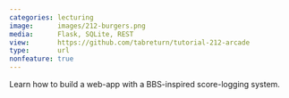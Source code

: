```yaml
---
categories: lecturing
image:      images/212-burgers.png
media:      Flask, SQLite, REST
view:       https://github.com/tabreturn/tutorial-212-arcade
type:       url
nonfeature: true
---
```


Learn how to build a web-app with a BBS-inspired score-logging system.
